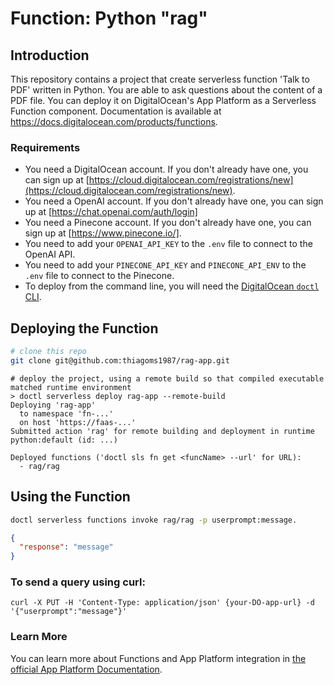 # Function: Python "rag"

## Introduction

This repository contains a project that create serverless function 'Talk to PDF' written in Python. You are able to ask questions about the content of a PDF file. You can deploy it on DigitalOcean's App Platform as a Serverless Function component.
Documentation is available at https://docs.digitalocean.com/products/functions.

### Requirements

* You need a DigitalOcean account. If you don't already have one, you can sign up at [https://cloud.digitalocean.com/registrations/new](https://cloud.digitalocean.com/registrations/new).
* You need a OpenAI account. If you don't already have one, you can sign up at [https://chat.openai.com/auth/login]
* You need a Pinecone account. If you don't already have one, you can sign up at [https://www.pinecone.io/].
* You need to add your `OPENAI_API_KEY` to the `.env` file to connect to the OpenAI API.
* You need to add your `PINECONE_API_KEY` and `PINECONE_API_ENV` to the `.env` file to connect to the Pinecone.
* To deploy from the command line, you will need the [DigitalOcean `doctl` CLI](https://github.com/digitalocean/doctl/releases).


## Deploying the Function

```bash
# clone this repo
git clone git@github.com:thiagoms1987/rag-app.git
```

```
# deploy the project, using a remote build so that compiled executable matched runtime environment
> doctl serverless deploy rag-app --remote-build
Deploying 'rag-app'
  to namespace 'fn-...'
  on host 'https://faas-...'
Submitted action 'rag' for remote building and deployment in runtime python:default (id: ...)

Deployed functions ('doctl sls fn get <funcName> --url' for URL):
  - rag/rag
```

## Using the Function

```bash
doctl serverless functions invoke rag/rag -p userprompt:message.
```
```json
{
  "response": "message"
}
```

### To send a query using curl:
```
curl -X PUT -H 'Content-Type: application/json' {your-DO-app-url} -d '{"userprompt":"message"}' 
```

### Learn More

You can learn more about Functions and App Platform integration in [the official App Platform Documentation](https://www.digitalocean.com/docs/app-platform/).